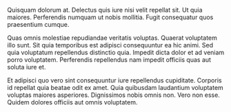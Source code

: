 Quisquam dolorum at. Delectus quis iure nisi velit repellat sit. Ut quia maiores. Perferendis numquam ut nobis mollitia. Fugit consequatur quos praesentium cumque.
 Quas omnis molestiae repudiandae veritatis voluptas. Quaerat voluptatem illo sunt. Sit quia temporibus est adipisci consequuntur ea hic animi. Sed quia voluptatum repellendus distinctio quia. Impedit dicta dolor et ad veniam porro voluptatem. Perferendis repellendus nam impedit officiis quas aut soluta iure et.
 Et adipisci quo vero sint consequuntur iure repellendus cupiditate. Corporis id repellat quia beatae odit ex amet. Quia quibusdam laudantium voluptatem voluptas maiores asperiores. Dignissimos nobis omnis non. Vero non esse. Quidem dolores officiis aut omnis voluptatem.